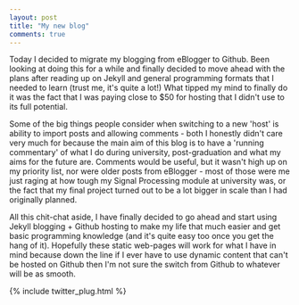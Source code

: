 ```yaml
---
layout: post
title: "My new blog"
comments: true
---
```


Today I decided to migrate my blogging from eBlogger to Github. 
Been looking at doing this for a while and finally decided to 
move ahead with the plans after reading up on Jekyll and 
general programming formats that I needed to learn 
(trust me, it's quite a lot!) What tipped my mind to finally 
do it was the fact that I was paying close to $50 for hosting 
that I didn't use to its full potential.

Some of the big things people consider when switching to a new 
'host' is ability to import posts and allowing comments - both 
I honestly didn't care very much for because the 
main aim of this blog is to have a 'running commentary' 
of what I do during university, post-graduation and what my aims 
for the future are. Comments would be useful, but it wasn't high 
up on my priority list, nor were older posts from eBlogger - most of 
those were me just raging at how tough my Signal Processing 
module at university was, or the fact that my final project turned 
out to be a lot bigger in scale than I had originally planned.

All this chit-chat aside, I have finally decided to go ahead 
and start using Jekyll blogging + Github hosting to make my life that 
much easier and get basic programming knowledge (and it's quite easy 
too once you get the hang of it). Hopefully these static web-pages will 
work for what I have in mind because down the line if I ever have to 
use dynamic content that can't be hosted on Github then I'm not sure 
the switch from Github to whatever will be as smooth.

{% include twitter_plug.html %}